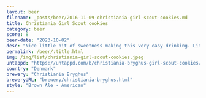 ```yaml
---
layout: beer
filename: _posts/beer/2016-11-09-christiania-girl-scout-cookies.md
title: Christiania Girl Scout cookies
category: beer
score: 8
beer-date: "2023-10-02"
desc: "Nice little bit of sweetness making this very easy drinking. Little bit of biscuit flavour"
permalink: /beer/:title.html
img: /img/list/christiania-girl-scout-cookies.jpeg
untappd: "https://untappd.com/b/christiania-bryghus-girl-scout-cookies/5477926"
country: "Denmark"
brewery: "Christiania Bryghus"
breweryURL: "brewery/christiania-bryghus.html"
style: "Brown Ale - American"
---
```

